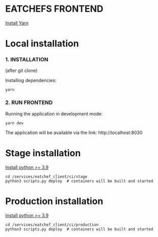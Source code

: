 # EATCHEFS FRONTEND

[Install Yarn](https://classic.yarnpkg.com/lang/en/docs/install/#windows-stable)

# Local installation

### 1. INSTALLATION

(after git clone)

Installing dependencies:

```
yarn
```

### 2. RUN FRONTEND

Running the application in development mode:

```
yarn dev
```

The application will be available via the link: http://localhost:8030

# Stage installation

[Install python >= 3.9](https://www.python.org/downloads/release/python-395/)

```
cd /services/eatchef_client/ci/stage
python3 scripts.py deploy  # containers will be built and started
```

# Production installation

[Install python >= 3.9](https://www.python.org/downloads/release/python-395/)

```
cd /services/eatchef_client/ci/production
python3 scripts.py deploy  # containers will be built and started
```
